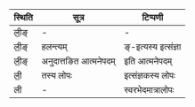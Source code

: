 | स्थिति | सूत्र | टिप्पणी |
| ----- | ------- | ------ |
| ली॒ङ् | - | - |
| ली॒ङ् | हलन्त्यम् | ङ्-इत्यस्य इत्संज्ञा |
| ली॒ङ् | अनुदात्तङित आत्मनेपदम् | इति आत्मनेपदम् |
| ली॒ | तस्य लोपः | इत्संज्ञकस्य लोपः |
| ली | - | स्वरभेदमात्रालोपः |
